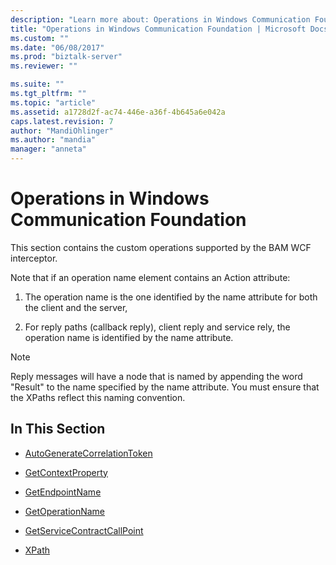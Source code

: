 ```yaml
---
description: "Learn more about: Operations in Windows Communication Foundation"
title: "Operations in Windows Communication Foundation | Microsoft Docs"
ms.custom: ""
ms.date: "06/08/2017"
ms.prod: "biztalk-server"
ms.reviewer: ""

ms.suite: ""
ms.tgt_pltfrm: ""
ms.topic: "article"
ms.assetid: a1728d2f-ac74-446e-a36f-4b645a6e042a
caps.latest.revision: 7
author: "MandiOhlinger"
ms.author: "mandia"
manager: "anneta"
---
```

# Operations in Windows Communication Foundation
This section contains the custom operations supported by the BAM WCF interceptor.  
  
 Note that if an operation name element contains an Action attribute:  
  
1.  The operation name is the one identified by the name attribute for both the client and the server,  
  
2.  For reply paths (callback reply), client reply and service rely, the operation name is identified by the name attribute.  
  
> [!NOTE]
>  Reply messages will have a node that is named by appending the word "Result" to the name specified by the name attribute. You must ensure that the XPaths reflect this naming convention.  
  
## In This Section  
  
-   [AutoGenerateCorrelationToken](../core/autogeneratecorrelationtoken.md)  
  
-   [GetContextProperty](../core/getcontextproperty1.md)  
  
-   [GetEndpointName](../core/getendpointname.md)  
  
-   [GetOperationName](../core/getoperationname.md)  
  
-   [GetServiceContractCallPoint](../core/getservicecontractcallpoint.md)  
  
-   [XPath](../core/xpath.md)
